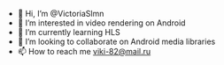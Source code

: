 - 👋 Hi, I’m @VictoriaSlmn
- 👀 I’m interested in video rendering on Android
- 🌱 I’m currently learning HLS
- 💞️ I’m looking to collaborate on Android media libraries
- 📫 How to reach me viki-82@mail.ru

<!---
VictoriaSlmn/VictoriaSlmn is a ✨ special ✨ repository because its `README.md` (this file) appears on your GitHub profile.
You can click the Preview link to take a look at your changes.
--->
